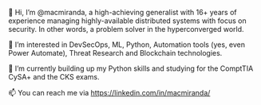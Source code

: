 👋 Hi, I’m @macmiranda, a high-achieving generalist with 16+ years of experience managing highly-available distributed systems with focus on security. In other words, a problem solver in the hyperconverged world.

👀 I’m interested in DevSecOps, ML, Python, Automation tools (yes, even Power Automate), Threat Research and Blockchain technologies.

🌱 I’m currently building up my Python skills and studying for the ComptTIA CySA+ and the CKS exams.

📫 You can reach me via https://linkedin.com/in/macmiranda/

<!---
macmiranda/macmiranda is a ✨ special ✨ repository because its `README.md` (this file) appears on your GitHub profile.
You can click the Preview link to take a look at your changes.
--->
